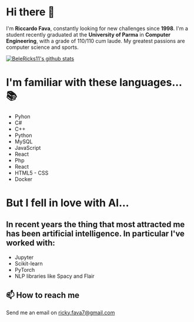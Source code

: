# Hi there 👋
I'm **Riccardo Fava**, constantly looking for new challenges since **1998**. I'm a student recently graduated at the **University of Parma** in **Computer Engineering**, with a grade of 110/110 cum laude. My greatest passions are computer science and sports.

[![BeleRicks11's github stats](https://github-readme-stats.vercel.app/api?username=BeleRicks11&count_private=true)](https://github.com/anuraghazra/github-readme-stats)

# I'm familiar with these languages... 📚
* Pyhon
* C#
* C++
* Python
* MySQL
* JavaScript
* React
* Php
* React
* HTML5 - CSS
* Docker

# But I fell in love with AI...
## In recent years the thing that most attracted me has been artificial intelligence. In particular I've worked with:
* Jupyter
* Scikit-learn
* PyTorch
* NLP libraries like Spacy and Flair

## 📫 How to reach me
Send me an email on ricky.fava7@gmail.com
